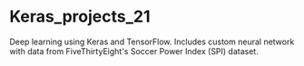 # Keras_projects_21
Deep learning using Keras and TensorFlow. Includes custom neural network with data from FiveThirtyEight's Soccer Power Index (SPI) dataset.
